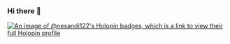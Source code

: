 ### Hi there 👋

<!--
**NesandiLaknavi/NesandiLaknavi** is a ✨ _special_ ✨ repository because its `README.md` (this file) appears on your GitHub profile.

Here are some ideas to get you started:

- 🔭 I’m currently working on ...
- 🌱 I’m currently learning ...
- 👯 I’m looking to collaborate on ...
- 🤔 I’m looking for help with ...
- 💬 Ask me about ...
- 📫 How to reach me: ...
- 😄 Pronouns: ...
- ⚡ Fun fact: ...
-->

[![An image of @nesandi122's Holopin badges, which is a link to view their full Holopin profile](https://holopin.me/nesandi122)](https://holopin.io/@nesandi122)
